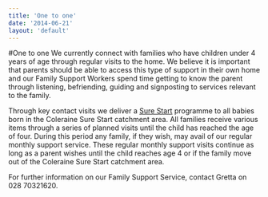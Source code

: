 ```yaml
---
title: 'One to one'
date: '2014-06-21'
layout: 'default'
---
```

#One to one
We currently connect with families who have children under 4 years of age through regular visits to the home.  We believe it is important that parents should be able to access this type of support in their own home and our Family Support Workers spend time getting to know the parent through listening, befriending, guiding and signposting to services relevant to the family.

Through key contact visits we deliver a [Sure Start](http://www.colerainesurestart.org.uk) programme to all babies born in the Coleraine Sure Start catchment area. All families receive various items through a series of planned visits until the child has reached the age of four. During this period any family, if they wish, may avail of our regular monthly support service. These regular monthly support visits continue as long as a parent wishes until the child reaches age 4 or if the family move out of the Coleraine Sure Start catchment area.

For further information on our Family Support Service, contact Gretta on 028 70321620.

